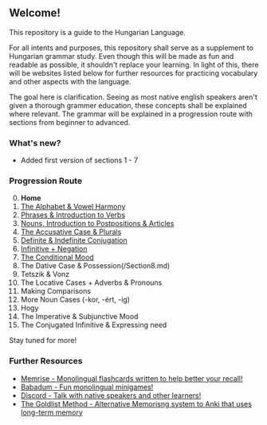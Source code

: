 ## Welcome!

This repository is a guide to the Hungarian Language.

For all intents and purposes, this repository shall serve as a supplement to Hungarian grammar study. Even though
this will be made as fun and readable as possible, it shouldn't replace your learning. In light of this, there will be
websites listed below for further resources for practicing vocabulary and other aspects with the language.

The goal here is clarification. Seeing as most native english speakers aren't given a thorough grammer education, these concepts
shall be explained where relevant. The grammar will be explained in a progression route with sections from beginner to advanced.

### What's new?

* Added first version of sections 1 - 7

### Progression Route

0. **Home**
1. [The Alphabet & Vowel Harmony](/Section1.md)
2. [Phrases & Introduction to Verbs](/Section2.md)
3. [Nouns, Introduction to Postpositions & Articles](/Section3.md)
4. [The Accusative Case & Plurals](/Section4.md)
5. [Definite & Indefinite Conjugation](/Section5.md)
6. [Infinitive + Negation](/Section6.md)
7. [The Conditional Mood](/Section7.md)
8. The Dative Case & Possession(/Section8.md)
9. Tetszik & Vonz
10. The Locative Cases + Adverbs & Pronouns
11. Making Comparisons
12. More Noun Cases (-kor, -ért, -ig)
13. Hogy
14. The Imperative & Subjunctive Mood
15. The Conjugated Infinitive & Expressing need

Stay tuned for more!

### Further Resources

* [Memrise - Monolingual flashcards written to help better your recall!](www.memrise.com/group/262696/)
* [Babadum - Fun monolingual minigames!](https://babadum.com/)
* [Discord - Talk with native speakers and other learners!](https://discord.gg/wSg45QS)
* [The Goldlist Method - Alternative Memorisng system to Anki that uses long-term memory](https://www.youtube.com/watch?v=Ixxq8moh4pg)
